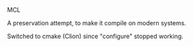 MCL

A preservation attempt, to make it compile on modern systems.

Switched to cmake (Clion) since "configure" stopped working.
